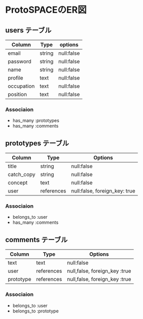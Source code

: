 # ProtoSPACEのER図

## users テーブル

|  Column      | Type   | options   |
| ------------ | -------| --------- |
| email        | string | null:false|
| password     | string | null:false|
| name         | string | null:false|
| profile      | text   | null:false|
| occupation   | text   | null:false|
| position     | text   | null:false|

### Associaion

- has_many :prototypes
- has_many :comments


## prototypes テーブル

|  Column      | Type         | Options                      |
| ------------ | -------      | ---------                    |
| title        | string       | null:false                   |
| catch_copy   | string       | null:false                   |
| concept      | text         | null:false                   |
| user         | references   | null:false, foreign_key: true|

### Associaion

- belongs_to :user
- has_many :comments


## comments テーブル

| Column     | Type       | Options                      |
| ---------- | ---------- | -----------                  |
| text       | text       | null:false                   |
| user       | references | null,false, foreign_key :true|
|prototype   | references | null,false, foreign_key :true|

### Associaion

- belongs_to :user
- belongs_to :prototype
